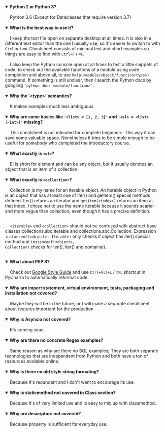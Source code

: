 <details open><summary><strong>Python 2 or Python 3?</strong></summary><br>
&nbsp;&nbsp;&nbsp;&nbsp;Python 3.6 (Except for Dataclasses that require version 3.7)
</details><br>

<details open><summary><strong>What is the best way to use it?</strong></summary><br>
&nbsp;&nbsp;&nbsp;&nbsp;I keep the text file open on separate desktop at all times. It is also in a different text editor than the one I usually use, so it's easier to switch to with <code>Ctrl+↹</code> / <code>⌘↹</code>. Cheatsheet consists of minimal text and short examples so things are easy to find with <code>Ctrl+F</code> / <code>⌘F</code>.<br><br>
&nbsp;&nbsp;&nbsp;&nbsp;I also keep the Python console open at all times to test a little snippets of code, to check out the available functions of a module using code completion and above all, to use <code>help(&lt;module/object/function/type&gt;)</code> command. If something is still unclear, then I search the Python docs by googling <code>'python docs &lt;module/function&gt;'</code>.
</details><br>

<details open><summary><strong>Why the '&lt;type&gt;' semantics?</strong></summary><br>
&nbsp;&nbsp;&nbsp;&nbsp;It makes examples much less ambiguous.
</details><br>

<details open><summary><strong>Why are some basics like <code>'&lt;list&gt; = [1, 2, 3]'</code> and <code>'&lt;el&gt; = &lt;list&gt;[&lt;int&gt;]'</code> missing?</strong></summary><br>
&nbsp;&nbsp;&nbsp;&nbsp;This cheatsheet is not intended for complete beginners. This way it can save some valuable space. Nonetheless it tries to be simple enough to be useful for somebody who completed the introductory course.
</details><br>

<details open><summary><strong>What exactly is <code>&lt;el&gt;</code>?</strong></summary><br>
&nbsp;&nbsp;&nbsp;&nbsp;El is short for element and can be any object, but it usually denotes an object that is an item of a collection.
</details><br>

<details open><summary><strong>What exactly is <code>&lt;collection&gt;</code>?</strong></summary><br>
&nbsp;&nbsp;&nbsp;&nbsp;Collection is my name for an iterable object. An iterable object in Python is an object that has at least one of iter() and getitem() special methods defined. Iter() returns an iterator and <code>getitem(&lt;index&gt;)</code> returns an item at that index. I chose not to use the name iterable because it sounds scarier and more vague than collection, even though it has a precise definition.<br><br>

&nbsp;&nbsp;&nbsp;&nbsp;<code>&lt;iterable&gt;</code> and <code>&lt;collection&gt;</code> should not be confused with abstract base classes collections.abc.Iterable and collections.abc.Collection. Expression <code>instanceof(&lt;object&gt;, Iterable)</code> only checks if object has iter() special method and <code>instanceof(&lt;object&gt;, Collection)</code> checks for len(), iter() and contains().
</details><br>

<details open><summary><strong>What about PEP 8?</strong></summary><br>
&nbsp;&nbsp;&nbsp;&nbsp;Check out <a href="https://google.github.io/styleguide/pyguide.html">Google Style Guide</a> and use <code>Ctrl+Alt+L</code> / <code>⌥⌘L</code> shortcut in PyCharm to automatically reformat code.
</details><br>

<details open><summary><strong>Why are import statement, virtual environment, tests, packaging and installation not covered?</strong></summary><br>
&nbsp;&nbsp;&nbsp;&nbsp;Maybe they will be in the future, or I will make a separate cheatsheet about features important for the production.
</details><br>

<details open><summary><strong>Why is Asyncio not covered?</strong></summary><br>
&nbsp;&nbsp;&nbsp;&nbsp;It's coming soon.
</details><br>

<details open><summary><strong>Why are there no concrete Regex examples?</strong></summary><br>
&nbsp;&nbsp;&nbsp;&nbsp;Same reason as why are there no SQL examples; They are both separate technologies that are independent from Python and both have a ton of resources available online.
</details><br>

<details open><summary><strong>Why is there no old style string formating?</strong></summary><br>
&nbsp;&nbsp;&nbsp;&nbsp;Because it's redundant and I don't want to encourage its use.
</details><br>

<details open><summary><strong>Why is staticmethod not covered in Class section?</strong></summary><br>
&nbsp;&nbsp;&nbsp;&nbsp;Because it's of very limited use and is easy to mix up with classmethod.
</details><br>

<details open><summary><strong>Why are descriptors not covered?</strong></summary><br>
&nbsp;&nbsp;&nbsp;&nbsp;Because property is sufficient for everyday use.
</details><br>